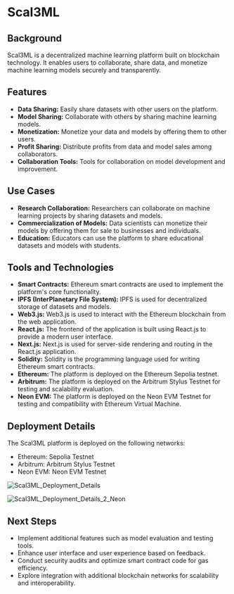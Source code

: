 
# Scal3ML

## Background
Scal3ML is a decentralized machine learning platform built on blockchain technology. It enables users to collaborate, share data, and monetize machine learning models securely and transparently.

## Features
- **Data Sharing:** Easily share datasets with other users on the platform.
- **Model Sharing:** Collaborate with others by sharing machine learning models.
- **Monetization:** Monetize your data and models by offering them to other users.
- **Profit Sharing:** Distribute profits from data and model sales among collaborators.
- **Collaboration Tools:** Tools for collaboration on model development and improvement.

## Use Cases
- **Research Collaboration:** Researchers can collaborate on machine learning projects by sharing datasets and models.
- **Commercialization of Models:** Data scientists can monetize their models by offering them for sale to businesses and individuals.
- **Education:** Educators can use the platform to share educational datasets and models with students.

## Tools and Technologies
- **Smart Contracts:** Ethereum smart contracts are used to implement the platform's core functionality.
- **IPFS (InterPlanetary File System):** IPFS is used for decentralized storage of datasets and models.
- **Web3.js:** Web3.js is used to interact with the Ethereum blockchain from the web application.
- **React.js:** The frontend of the application is built using React.js to provide a modern user interface.
- **Next.js:** Next.js is used for server-side rendering and routing in the React.js application.
- **Solidity:** Solidity is the programming language used for writing Ethereum smart contracts.
- **Ethereum:** The platform is deployed on the Ethereum Sepolia testnet.
- **Arbitrum:** The platform is deployed on the Arbitrum Stylus Testnet for testing and scalability evaluation.
- **Neon EVM:** The platform is deployed on the Neon EVM Testnet for testing and compatibility with Ethereum Virtual Machine.


## Deployment Details
The Scal3ML platform is deployed on the following networks:
- Ethereum: Sepolia Testnet
- Arbitrum: Arbitrum Stylus Testnet
- Neon EVM: Neon EVM Testnet

![Scal3ML_Deployment_Details](https://github.com/TechieTeee/Scal3ML/assets/100870737/90cc8930-bb72-48a9-8a43-1a29d6870988)


![Scal3ML_Deployment_Details_2_Neon](https://github.com/TechieTeee/Scal3ML/assets/100870737/57c66217-40d9-4aee-8041-f4c0b711162f)


## Next Steps
- Implement additional features such as model evaluation and testing tools.
- Enhance user interface and user experience based on feedback.
- Conduct security audits and optimize smart contract code for gas efficiency.
- Explore integration with additional blockchain networks for scalability and interoperability.
